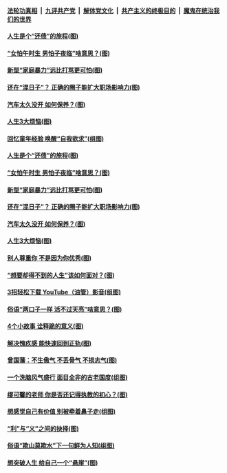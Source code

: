 ####  [法轮功真相](../../../../basic/blob/master/README.md?t=06202302) &nbsp;|&nbsp; [九评共产党](../../../../9ping.md/blob/master/README.md?t=06202302) &nbsp;|&nbsp; [解体党文化](../../../../jtdwh.md/blob/master/README.md?t=06202302)  &nbsp;|&nbsp; [共产主义的终极目的](../../../../gczydzjmd.md/blob/master/README.md?t=06202302) &nbsp;|&nbsp; [魔鬼在统治我们的世界](../../../../mgztzwmdsj.md/blob/master/README.md?t=06202302) 

#### [人生是个“还债”的旅程(图)](../pages/p8/936768.md?t=06202302) 

#### [“女怕午时生 男怕子夜临”啥意思？(图)](../pages/p8/937081.md?t=06202302) 

#### [新型“家庭暴力”远比打骂更可怕(图)](../pages/p8/936230.md?t=06202302) 

#### [还在“混日子”？ 正确的圈子能扩大职场影响力(图)](../pages/p8/937049.md?t=06202302) 

#### [汽车太久没开 如何保养？(图)](../pages/p8/937035.md?t=06202302) 

#### [人生3大烦恼(图)](../pages/p8/936959.md?t=06202302) 

#### [回忆童年经验 唤醒“自我欲求”(组图)](../pages/p8/937082.md?t=06202302) 

#### [人生是个“还债”的旅程(图)](../pages/p8/936768.md?t=06202302) 

#### [“女怕午时生 男怕子夜临”啥意思？(图)](../pages/p8/937081.md?t=06202302) 

#### [新型“家庭暴力”远比打骂更可怕(图)](../pages/p8/936230.md?t=06202302) 

#### [还在“混日子”？ 正确的圈子能扩大职场影响力(图)](../pages/p8/937049.md?t=06202302) 

#### [汽车太久没开 如何保养？(图)](../pages/p8/937035.md?t=06202302) 

#### [人生3大烦恼(图)](../pages/p8/936959.md?t=06202302) 

#### [别人尊重你 不是因为你优秀(图)](../pages/p8/936253.md?t=06202302) 

#### [“想要却得不到的人生”该如何面对？(图)](../pages/p8/936933.md?t=06202302) 

#### [3招轻松下载 YouTube（油管）影音(组图)](../pages/p8/936922.md?t=06202302) 

#### [俗语“两口子一样 活不过天亮”啥意思？(图)](../pages/p8/936917.md?t=06202302) 

#### [4个小故事 诠释跪的意义(图)](../pages/p8/936353.md?t=06202302) 

#### [解决愧疚感 能快速回到正轨(图)](../pages/p8/936834.md?t=06202302) 

#### [曾国藩：不生傲气 不丢骨气 不损志气(图)](../pages/p8/936248.md?t=06202302) 

#### [一个洗脑风气盛行 面目全非的古老国度(组图)](../pages/p8/936759.md?t=06202302) 

#### [缪可馨的老师 你是否还记得执教的初心？(图)](../pages/p8/936737.md?t=06202302) 

#### [想感觉自己有价值 别被牵着鼻子走(组图)](../pages/p8/936721.md?t=06202302) 

#### [“利”与“义”之间的抉择(图)](../pages/p8/936246.md?t=06202302) 

#### [俗语“欺山莫欺水”下一句鲜为人知(组图)](../pages/p8/936659.md?t=06202302) 

#### [想突破人生 给自己一个“悬崖”(图)](../pages/p8/936658.md?t=06202302) 


